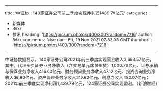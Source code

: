 
---
title: '中证协：140家证券公司前三季度实现净利润1439.79亿元'
categories: 
 - 新媒体
 - 36kr
 - 快讯
headimg: 'https://picsum.photos/400/300?random=7216'
author: 36kr
comments: false
date: Fri, 19 Nov 2021 07:32:05 GMT
thumbnail: 'https://picsum.photos/400/300?random=7216'
---

<div>   
中证协数据显示，140家证券公司2021年前三季度实现营业收入3,663.57亿元，其中，代理买卖证券业务净收入（含交易单元席位租赁）1,000.79亿元、证券承销与保荐业务净收入416.00亿元、财务顾问业务净收入47.12亿元、投资咨询业务净收入36.80亿元、资产管理业务净收入219.62亿元、利息净收入483.07亿元；2021年前三季度实现净利润1,439.79亿元，124家证券公司实现盈利。（新浪财经）  
</div>
            